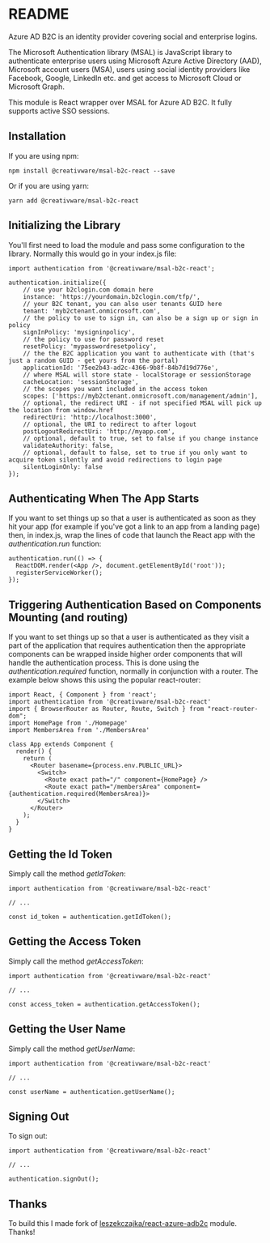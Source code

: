 # README

Azure AD B2C is an identity provider covering social and enterprise logins.

The Microsoft Authentication library (MSAL) is JavaScript library to authenticate enterprise users using Microsoft Azure Active Directory (AAD), Microsoft account users (MSA), users using social identity providers like Facebook, Google, LinkedIn etc. and get access to Microsoft Cloud or Microsoft Graph.

This module is React wrapper over MSAL for Azure AD B2C. It fully supports active SSO sessions.

## Installation

If you are using npm:

    npm install @creativware/msal-b2c-react --save

Or if you are using yarn:

    yarn add @creativware/msal-b2c-react

## Initializing the Library

You'll first need to load the module and pass some configuration to the library. Normally this would go in your index.js file:

    import authentication from '@creativware/msal-b2c-react';

    authentication.initialize({
        // use your b2clogin.com domain here
        instance: 'https://yourdomain.b2clogin.com/tfp/', 
        // your B2C tenant, you can also user tenants GUID here
        tenant: 'myb2ctenant.onmicrosoft.com',
        // the policy to use to sign in, can also be a sign up or sign in policy
        signInPolicy: 'mysigninpolicy',
        // the policy to use for password reset
        resetPolicy: 'mypasswordresetpolicy',
        // the the B2C application you want to authenticate with (that's just a random GUID - get yours from the portal)
        applicationId: '75ee2b43-ad2c-4366-9b8f-84b7d19d776e',
        // where MSAL will store state - localStorage or sessionStorage
        cacheLocation: 'sessionStorage',
        // the scopes you want included in the access token
        scopes: ['https://myb2ctenant.onmicrosoft.com/management/admin'],
        // optional, the redirect URI - if not specified MSAL will pick up the location from window.href
        redirectUri: 'http://localhost:3000',
        // optional, the URI to redirect to after logout
        postLogoutRedirectUri: 'http://myapp.com',
        // optional, default to true, set to false if you change instance
        validateAuthority: false,
        // optional, default to false, set to true if you only want to acquire token silently and avoid redirections to login page
        silentLoginOnly: false
    });
    
## Authenticating When The App Starts

If you want to set things up so that a user is authenticated as soon as they hit your app (for example if you've got a link to an app from a landing page) then, in index.js, wrap the lines of code that launch the React app with the _authentication.run_ function:

    authentication.run(() => {
      ReactDOM.render(<App />, document.getElementById('root'));
      registerServiceWorker();  
    });

## Triggering Authentication Based on Components Mounting (and routing)

If you want to set things up so that a user is authenticated as they visit a part of the application that requires authentication then the appropriate components can be wrapped inside higher order components that will handle the authentication process. This is done using the _authentication.required_ function, normally in conjunction with a router. The example below shows this using the popular react-router:

    import React, { Component } from 'react';
    import authentication from '@creativware/msal-b2c-react'
    import { BrowserRouter as Router, Route, Switch } from "react-router-dom";
    import HomePage from './Homepage'
    import MembersArea from './MembersArea'
    
    class App extends Component {
      render() {
        return (
          <Router basename={process.env.PUBLIC_URL}>
            <Switch>
              <Route exact path="/" component={HomePage} />
              <Route exact path="/membersArea" component={authentication.required(MembersArea)}>
            </Switch>
          </Router>
        );
      }
    }

## Getting the Id Token

Simply call the method _getIdToken_:

    import authentication from '@creativware/msal-b2c-react'

    // ...

    const id_token = authentication.getIdToken();

## Getting the Access Token

Simply call the method _getAccessToken_:

    import authentication from '@creativware/msal-b2c-react'

    // ...

    const access_token = authentication.getAccessToken();

## Getting the User Name

Simply call the method _getUserName_:

    import authentication from '@creativware/msal-b2c-react'

    // ...

    const userName = authentication.getUserName();

## Signing Out

To sign out:

    import authentication from '@creativware/msal-b2c-react'

    // ...

    authentication.signOut();

## Thanks

To build this I made fork of [leszekczajka/react-azure-adb2c](https://github.com/leszekczajka/react-azure-adb2c) module. Thanks!
